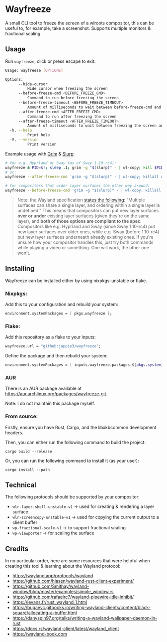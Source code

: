 # Wayfreeze

A small CLI tool to freeze the screen of a wlroots compositor, this can be useful to, for example, take a screenshot. Supports multiple monitors & fractional scaling.

## Usage

Run `wayfreeze`, click or press escape to exit.

```bash
Usage: wayfreeze [OPTIONS]

Options:
      --hide-cursor
          Hide cursor when freezing the screen
      --before-freeze-cmd <BEFORE_FREEZE_CMD>
          Command to run before freezing the screen
      --before-freeze-timeout <BEFORE_FREEZE_TIMEOUT>
          Amount of milliseconds to wait between before-freeze-cmd and freezing the screen
      --after-freeze-cmd <AFTER_FREEZE_CMD>
          Command to run after freezing the screen
      --after-freeze-timeout <AFTER_FREEZE_TIMEOUT>
          Amount of milliseconds to wait between freezing the screen and running after-freeze-cmd
  -h, --help
          Print help
  -V, --version
          Print version
```

Example usage with [Grim](https://git.sr.ht/~emersion/grim) & [Slurp](https://github.com/emersion/slurp):

```bash
# for e.g. Hyprland or Sway (as of Sway 1.10-rc4):
wayfreeze & PID=$!; sleep .1; grim -g "$(slurp)" - | wl-copy; kill $PID
# or:
wayfreeze --after-freeze-cmd 'grim -g "$(slurp)" - | wl-copy; killall wayfreeze'

# for compositors that order layer surfaces the other way around:
wayfreeze --before-freeze-cmd 'grim -g "$(slurp)" - | wl-copy; killall wayfreeze' --before-freeze-timeout 10
```

> Note: the Wayland specification [states the following](https://wayland.app/protocols/wlr-layer-shell-unstable-v1#zwlr_layer_shell_v1:enum:layer): "Multiple surfaces can share a single layer, and ordering within a single layer is undefined." This means that compositors can put new layer surfaces **over or under** existing layer surfaces (given they're on the same layer), and **both of those options are compliant to the spec**. Compositors like e.g. Hyprland and Sway (since Sway 1.10-rc4) put new layer surfaces over older ones, while e.g. Sway (before 1.10-rc4) put new layer surfaces underneath already existing ones. If you're unsure how your compositor handles this, just try both commands while playing a video or something. One will work, the other one won't.

## Installing

Wayfreeze can be installed either by using nixpkgs-unstable or flake.

### Nixpkgs:

Add this to your configuration and rebuild your system:

```nix
environment.systemPackages = [ pkgs.wayfreeze ];
```

### Flake:

Add this repository as a flake to your inputs:

```nix
wayfreeze.url = "github:jappie3/wayfreeze";
```

Define the package and then rebuild your system:

```nix
environment.systemPackages = [ inputs.wayfreeze.packages.${pkgs.system}.wayfreeze ];
```

### AUR

There is an AUR package available at https://aur.archlinux.org/packages/wayfreeze-git.

Note: I do not maintain this package myself.

### From source:

Firstly, ensure you have Rust, Cargo, and the libxkbcommon development headers.

Then, you can either run the following command to build the project:

```
cargo build --release
```

Or, you can run the following command to install it (as your user):

```
cargo install --path .
```

## Technical

The following protocols should be supported by your compositor:

- `wlr-layer-shell-unstable-v1` -> used for creating & rendering a layer surface
- `wlr-screencopy-unstable-v1` -> used for copying the current output to a client buffer
- `wp-fractional-scale-v1` -> to support fractional scaling
- `wp-viewporter` -> for scaling the surface

## Credits

In no particular order, here are some resources that were helpful when creating this tool & learning about the Wayland protocol:

- https://wayland.app/protocols/wayland
- https://github.com/hiasen/wayland-rust-client-experiment/
- https://github.com/Smithay/wayland-window/blob/master/examples/simple_window.rs
- https://github.com/rafaelrc7/wayland-pipewire-idle-inhibit/
- https://levans.fr/rust_wayland_1.html
- https://bugaevc.gitbooks.io/writing-wayland-clients/content/black-square/allocating-a-buffer.html
- https://danyspin97.org/talks/writing-a-wayland-wallpaper-daemon-in-rust
- https://docs.rs/wayland-client/latest/wayland_client
- https://wayland-book.com
